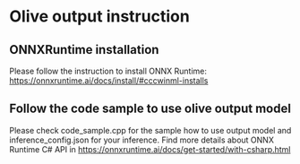 # Olive output instruction

## ONNXRuntime installation
Please follow the instruction to install ONNX Runtime: https://onnxruntime.ai/docs/install/#cccwinml-installs

## Follow the code sample to use olive output model
Please check code_sample.cpp for the sample how to use output model and inference_config.json for your inference. Find more details about ONNX Runtime C# API in https://onnxruntime.ai/docs/get-started/with-csharp.html
